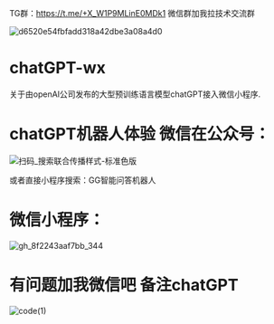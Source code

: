 TG群：https://t.me/+X_W1P9MLinE0MDk1
微信群加我拉技术交流群

![d6520e54fbfadd318a42dbe3a08a4d0](https://user-images.githubusercontent.com/48462615/225180177-78ad7463-f2d2-4216-b12b-9ae053f16507.jpg)

# chatGPT-wx
关于由openAI公司发布的大型预训练语言模型chatGPT接入微信小程序.

# chatGPT机器人体验 微信在公众号：
![扫码_搜索联合传播样式-标准色版](https://github.com/super6wenzi/chatGPT-wx/assets/48462615/491674a1-d56a-420a-a462-9cbb5192bf1b)

或者直接小程序搜索：GG智能问答机器人




# 微信小程序：
![gh_8f2243aaf7bb_344](https://github.com/super6wenzi/chatGPT-wx/assets/48462615/9e732d9e-ef20-4bbf-b7b8-8fb0519e1313)


# 有问题加我微信吧   备注chatGPT
![code(1)](https://user-images.githubusercontent.com/48462615/223733225-44475a84-7d97-4011-89cf-7acad9128ca6.jpg)
